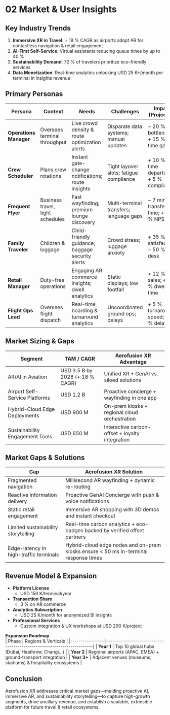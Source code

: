 # 02 Market & User Insights

## Key Industry Trends  
1. **Immersive XR in Travel**: + 18 % CAGR as airports adopt AR for contactless navigation & retail engagement  
2. **AI-First Self-Service**: Virtual assistants reducing queue times by up to 40 %  
3. **Sustainability Demand**: 72 % of travelers prioritize eco-friendly services  
4. **Data Monetization**: Real-time analytics unlocking USD 25 K+/month per terminal in insights revenue

## Primary Personas  

| Persona                | Context                            | Needs                                            | Challenges                              | Impact (Projected)                     |
|------------------------|------------------------------------|--------------------------------------------------|-----------------------------------------|----------------------------------------|
| **Operations Manager** | Oversees terminal throughput       | Live crowd density & route optimization alerts   | Disparate data systems; manual updates  | − 20 % bottlenecks; + 15 % on-time gates|
| **Crew Scheduler**     | Plans crew rotations               | Instant gate-change notifications; route insights| Tight layover slots; fatigue compliance | + 10 % on-time departures; + 5 % compliance|
| **Frequent Flyer**     | Business travel, tight schedules   | Fast wayfinding; premium lounge discovery        | Multi-terminal transfers; language gaps | − 7 min transfer time; + 30 % NPS      |
| **Family Traveler**    | Children & luggage                 | Child-friendly guidance; baggage security alerts | Crowd stress; luggage anxiety           | + 35 % satisfaction; − 50 % help desk |
| **Retail Manager**     | Duty-free operations               | Engaging AR commerce insights; dwell analytics   | Static displays; low footfall           | + 12 % sales; + 20 % dwell time        |
| **Flight Ops Lead**    | Oversees flight dispatch           | Real-time boarding & turnaround analytics        | Uncoordinated ground ops; delays        | + 5 % turnaround speed; − 10 % delays   |

## Market Sizing & Gaps  

| Segment                             | TAM / CAGR                   | Aerofusion XR Advantage                               |
|-------------------------------------|------------------------------|-------------------------------------------------------|
| AR/AI in Aviation                   | USD 3.5 B by 2028 (+ 18 % CAGR) | Unified XR + GenAI vs. siloed solutions               |
| Airport Self-Service Platforms      | USD 1.2 B                     | Proactive concierge + wayfinding in one app           |
| Hybrid-Cloud Edge Deployments       | USD 900 M                     | On-prem kiosks + regional cloud orchestration         |
| Sustainability Engagement Tools     | USD 650 M                     | Interactive carbon-offset + loyalty integration       |

## Market Gaps & Solutions  

| Gap                                    | Aerofusion XR Solution                                                                              |
|----------------------------------------|----------------------------------------------------------------------------------------------------|
| Fragmented navigation                  | Millisecond AR wayfinding + dynamic re-routing                                                     |
| Reactive information delivery          | Proactive GenAI Concierge with push & voice notifications                                          |
| Static retail engagement               | Immersive AR shopping with 3D demos and instant checkout                                           |
| Limited sustainability storytelling    | Real-time carbon analytics + eco-badges backed by verified offset partners                         |
| Edge-latency in high-traffic terminals | Hybrid-cloud edge nodes and on-prem kiosks ensure < 50 ms in-terminal response times                |

## Revenue Model & Expansion  

- **Platform License**  
  - USD 150 K/terminal/year  
- **Transaction Share**  
  - 3 % on AR commerce  
- **Analytics Subscription**  
  - USD 25 K/month for anonymized BI insights  
- **Professional Services**  
  - Custom integration & UX workshops at USD 200 K/project  

**Expansion Roadmap**  
| Phase           | Regions & Verticals                                                   |
|-----------------|-----------------------------------------------------------------------|
| **Year 1**      | Top 10 global hubs (Dubai, Heathrow, Changi…)                         |
| **Year 2**      | Regional airports (APAC, EMEA) + ground-transport integration         |
| **Year 3+**     | Adjacent venues (museums, stadiums) & hospitality ecosystems          |

## Conclusion  
Aerofusion XR addresses critical market gaps—melding proactive AI, immersive AR, and sustainability storytelling—to capture high-growth segments, drive ancillary revenue, and establish a scalable, extensible platform for future travel & retail ecosystems.

